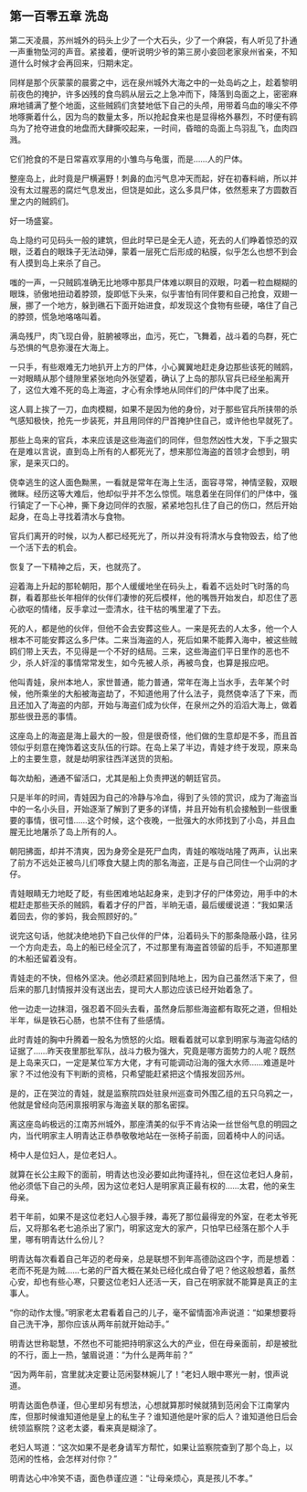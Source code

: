## 第一百零五章 **洗岛**

第二天凌晨，苏州城外的码头上少了一个大石头，少了一个麻袋，有人听见了扑通一声重物坠河的声音。紧接着，便听说明少爷的第三房小妾回老家泉州省亲，不知道什么时候才会再回来，归期未定。

同样是那个灰蒙蒙的晨雾之中，远在泉州城外大海之中的一处岛屿之上，趁着黎明前夜色的掩护，许多凶残的食鸟鸥从层云之上急冲而下，降落到岛面之上，密密麻麻地铺满了整个地面，这些贼鸥们贪婪地低下自己的头颅，用带着乌血的喙尖不停地啄撕着什么，因为鸟的数量太多，所以抢起食来也是显得格外暴烈，不时便有鸥鸟为了抢夺进食的地盘而大肆撕咬起来，一时间，昏暗的岛面上鸟羽乱飞，血肉四溅。

它们抢食的不是日常喜欢享用的小雏鸟与龟蛋，而是……人的尸体。

整座岛上，此时竟是尸横遍野！刺鼻的血污气息冲天而起，好在初春料峭，所以并没有太过腥恶的腐烂气息发出，但饶是如此，这么多具尸体，依然惹来了方圆数百里之内的贼鸥们。

好一场盛宴。

岛上隐约可见码头一般的建筑，但此时早已是全无人迹，死去的人们睁着惊恐的双眼，泛着白的眼珠子无法动弹，蒙着一层死亡后形成的粘膜，似乎怎么也想不到会有人摸到岛上来杀了自己。

嗤的一声，一只贼鸥准确无比地啄中那具尸体难以瞑目的双眼，叼着一粒血糊糊的眼珠，骄傲地扭动着脖颈，旋即低下头来，似乎害怕有同伴要和自己抢食，双翅一展，挪了一个地方，躲到礁石下面开始进食，却发现这个食物有些硬，咯住了自己的脖颈，慌急地咯咯叫着。

满岛残尸，肉飞现白骨，脏腑被啄出，血污，死亡，飞舞着，战斗着的鸟群，死亡与恐惧的气息弥漫在大海上。

一只手，有些艰难无力地扒开上方的尸体，小心翼翼地赶走身边那些该死的贼鸥，一对眼睛从那个缝隙里紧张地向外张望着，确认了上岛的那队官兵已经坐船离开了，这位大难不死的岛上海盗，才心有余悸地从同伴们的尸体中爬了出来。

这人肩上挨了一刀，血肉模糊，如果不是因为他的身份，对于那些官兵所挟带的杀气感知极快，抢先一步装死，并且用同伴的尸首掩护住自己，或许他也早就死了。

那些上岛来的官兵，本来应该是这些海盗们的同伴，但忽然凶性大发，下手之狠实在是难以言说，直到岛上所有的人都死光了，想来那位海盗的首领才会想到，明家，是来灭口的。

侥幸逃生的这人面色黝黑，一看就是常年在海上生活，面容寻常，神情坚毅，双眼微眯。经历这等大难后，他却似乎并不怎么惊慌。喘息着坐在同伴们的尸体中，强行镇定了一下心神，撕下身边同伴的衣服，紧紧地包扎住了自己的伤口，然后开始起身，在岛上寻找着清水与食物。

官兵们离开的时候，以为人都已经死光了，所以并没有将清水与食物毁去，给了他一个活下去的机会。

恢复了一下精神之后，天，也就亮了。

迎着海上升起的那轮朝阳，那个人缓缓地坐在码头上，看着不远处时飞时落的鸟群，看着那些长年相伴的伙伴们凄惨的死后模样，他的嘴唇开始发白，却忍住了恶心欲呕的情绪，反手拿过一壶清水，往干枯的嘴里灌了下去。

死的人，都是他的伙伴，但他不会去安葬这些人。一来是死去的人太多，他一个人根本不可能安葬这么多尸体。二来当海盗的人，死后如果不能葬入海中，被这些贼鸥们带上天去，不见得是一个不好的结局。三来，这些海盗们平日里作的恶也不少，杀人奸淫的事情常常发生，如今先被人杀，再被鸟食，也算是报应吧。

他叫青娃，泉州本地人，家世普通，能力普通，常年在海上当水手，去年某个时候，他所乘坐的大船被海盗劫了，不知道他用了什么法子，竟然侥幸活了下来，而且还加入了海盗的内部，开始与海盗们成为伙伴，在泉州之外的滔滔大海上，做着那些很丑恶的事情。

这座岛上的海盗是海上最大的一股，但是很奇怪，他们做的生意却是不多，而且首领似乎刻意在掩饰着这支队伍的行踪。在岛上呆了半边，青娃才终于发现，原来岛上的主要生意，就是劫明家往西洋送货的货船。

每次劫船，通通不留活口，尤其是船上负责押送的朝廷官员。

只是半年的时间，青娃因为自己的冷静与冷血，得到了头领的赏识，成为了海盗当中的一名小头目，开始逐渐了解到了更多的详情，并且开始有机会接触到一些很重要的事情，很可惜……这个时候，这个夜晚，一批强大的水师找到了小岛，并且血腥无比地屠杀了岛上所有的人。

朝阳拂面，却并不清爽，因为身旁全是死尸血肉，青娃的喉咙咕隆了两声，认出来了前方不远处正被鸟儿们啄食大腿上肉的那名海盗，正是与自己同住一个山洞的才仔。

青娃眼睛无力地眨了眨，有些困难地站起身来，走到才仔的尸体旁边，用手中的木棍赶走那些天杀的贼鸥，看着才仔的尸首，半晌无语，最后缓缓说道：“我如果活着回去，你的爹妈，我会照顾好的。”

说完这句话，他就决绝地扔下自己伙伴的尸体，沿着码头下的那条隐蔽小路，往另一个方向走去，岛上的船已经全沉了，不过那里有海盗首领留的后手，不知道那里的木船还留着没有。

青娃走的不快，但格外坚决。他必须赶紧回到陆地上，因为自己虽然活下来了，但后来的那几封情报并没有送出去，提司大人那边应该已经开始着急了。

他一边走一边抹泪，强忍着不回头去看，虽然身后那些海盗都有取死之道，但相处半年，纵是铁石心肠，也禁不住有了些感情。

此时青娃的胸中升腾着一股名为愤怒的火焰。眼看着就可以拿到明家与海盗勾结的证据了……昨天夜里那批军队，战斗力极为强大，究竟是哪方面势力的人呢？既然是上岛来灭口，一定是某位军方大佬，才有可能调动沿海的强大水师……难道是叶家？不过他没有下判断的资格，只希望能赶紧把这个情报发回苏州。

是的，正在哭泣的青娃，就是监察院四处驻泉州巡查司外围乙组的五只乌鸦之一，他就是曾经向范闲禀报明家与海盗关联的那名密探。

离这座岛屿极远的江南苏州城外，那座清美的似乎不肯沾染一丝世俗气息的明园之内，当代明家主人明青达正恭恭敬敬地站在一张椅子前面，回着椅中人的问话。

椅中人是位妇人，是位老妇人。

就算在长公主殿下的面前，明青达也没必要如此拘谨持礼，但在这位老妇人身前，他必须低下自己的头颅，因为这位老妇人是明家真正最有权的……太君，他的亲生母亲。

若干年前，如果不是这位老妇人心狠手辣，毒死了那位最得宠的外室，在老太爷死后，又将那名老七追杀出了家门，明家这宠大的家产，只怕早已经落在那个人手里，哪有明青达什么份儿？

明青达每次看着自己年迈的老母亲，总是联想不到年高德劭这四个字，而是想着：老而不死是为贼……七弟的尸首大概在某处已经化成白骨了吧？他这般想着，虽然心安，却也有些心寒，只要这位老妇人还活一天，自己在明家就不能算是真正的主事人。

“你的动作太慢。”明家老太君看着自己的儿子，毫不留情面冷声说道：“如果想要将自己洗干净，那你应该从两年前就开始动手。”

明青达世称聪慧，不然也不可能把持明家这么大的产业，但在母亲面前，却是被批的不行，面上一热，皱眉说道：“为什么是两年前？”

“因为两年前，宫里就决定要让范闲娶林婉儿了！”老妇人眼中寒光一射，恨声说道。

明青达面色恭谨，但心里却另有想法，心想就算那时候就猜到范闲会下江南掌内库，但那时候谁知道他是皇上的私生子？谁知道他是叶家的后人？谁知道他日后会统领监察院？这老太婆，看来真是糊涂了。

老妇人骂道：“这次如果不是老身请军方帮忙，如果让监察院查到了那个岛上，以范闲的性格，会怎样对付你？”

明青达心中冷笑不语，面色恭谨应道：“让母亲烦心，真是孩儿不孝。”

